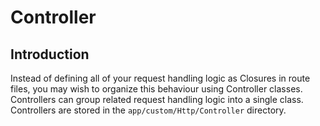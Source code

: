 # Controller
##  Introduction

Instead of defining all of your request handling logic as Closures in route files, you may
wish to organize this behaviour using Controller classes. Controllers can group related
request handling logic into a single class. Controllers are stored in the
`app/custom/Http/Controller` directory.
